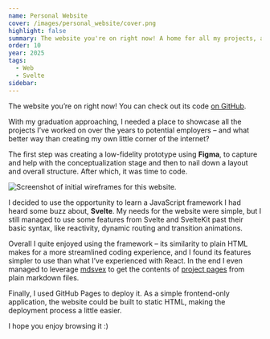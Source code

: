 ```yaml
---
name: Personal Website
cover: /images/personal_website/cover.png
highlight: false
summary: The website you're on right now! A home for all my projects, and my personal little corner of the internet. Check out its code on GitHub.
order: 10
year: 2025
tags:
  - Web
  - Svelte
sidebar:
---
```


The website you’re on right now! You can check out its code [on GitHub](https://github.com/franciscunha/franciscunha.com).

With my graduation approaching, I needed a place to showcase all the projects I’ve worked on over the years to potential employers – and what better way than creating my own little corner of the internet?

The first step was creating a low-fidelity prototype using **Figma**, to capture and help with the conceptualization stage and then to nail down a layout and overall structure. After which, it was time to code.

![Screenshot of initial wireframes for this website.](/images/personal_website/wireframe.png)

I decided to use the opportunity to learn a JavaScript framework I had heard some buzz about, **Svelte**. My needs for the website were simple, but I still managed to use some features from Svelte and SvelteKit past their basic syntax, like reactivity, dynamic routing and transition animations.

Overall I quite enjoyed using the framework – its similarity to plain HTML makes for a more streamlined coding experience, and I found its features simpler to use than what I’ve experienced with React. In the end I even managed to leverage [mdsvex](https://mdsvex.pngwn.io/docs) to get the contents of [project pages](https://github.com/franciscunha/franciscunha.com/blob/main/src/routes/project/%5Bslug%5D/%2Bpage.svelte) from plain markdown files.

Finally, I used GitHub Pages to deploy it. As a simple frontend-only application, the website could be built to static HTML, making the deployment process a little easier.

I hope you enjoy browsing it :)
